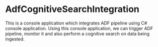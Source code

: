 # AdfCognitiveSearchIntegration
This is a console application which integrates ADF pipeline using C# console application. Using this console application, we can trigger ADF pipeline, monitor it and also perform a cognitive search on data being ingested. 
